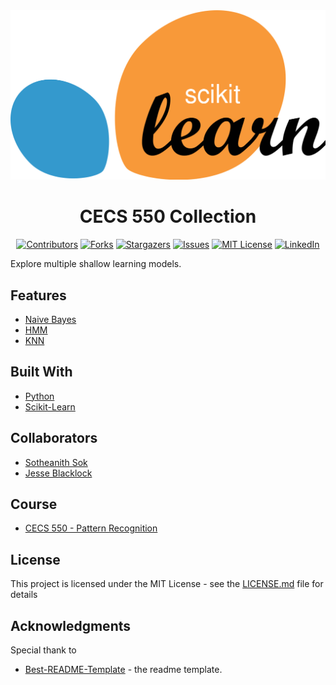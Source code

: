 <!-- Readme Start here -->

<!-- Load logo from readme/logo.jpg -->
<div align="center">
  <img src="readme/logo.jpg" alt="logo" />
</div>


<!-- Title -->
<h1 align="center" width=300 style="border: none">
CECS 550 Collection
</h1>


<!-- Shield IO - very nice icons -->
<div align="center">

[![Contributors][contributors_shield]][contributors_url]
[![Forks][forks_shield]][forks_url]
[![Stargazers][stars_shield]][stars_url]
[![Issues][issues_shield]][issues_url]
[![MIT License][license_shield]][license_url]
[![LinkedIn][linkedin_shield]][linkedin_url]

</div>


<!-- Description -->
Explore multiple shallow learning models.

## Features
- [Naive Bayes]
- [HMM]
- [KNN]

<!-- Include your major tools and frameworks -->
## Built With
- [Python]
- [Scikit-Learn]


<!-- Collaborators information -->
## Collaborators
- [Sotheanith Sok]
- [Jesse Blacklock]

## Course
- [CECS 550 - Pattern Recognition]


<!-- License -->
## License
This project is licensed under the MIT License - see the [LICENSE.md][license_url] file for details


<!-- Shoutout to other projects, plugin, or minor tools -->
## Acknowledgments
Special thank to
- [Best-README-Template] - the readme template.


<!-- References -->
<!-- Shield Icons-->
[contributors_shield]: https://img.shields.io/github/contributors/sotheanithsok/CECS-550-Collection.svg?style=for-the-badge
[forks_shield]: https://img.shields.io/github/forks/sotheanithsok/CECS-550-Collection.svg?style=for-the-badge
[stars_shield]: https://img.shields.io/github/stars/sotheanithsok/CECS-550-Collection.svg?style=for-the-badge
[issues_shield]: https://img.shields.io/github/issues/sotheanithsok/CECS-550-Collection.svg?style=for-the-badge
[license_shield]: https://img.shields.io/github/license/sotheanithsok/CECS-550-Collection.svg?style=for-the-badge
[linkedin_shield]: https://img.shields.io/badge/-LinkedIn-black.svg?style=for-the-badge&logo=linkedin&colorB=555

<!-- Shield URLs -->
[contributors_url]: https://github.com/sotheanithsok/CECS-550-Collection/graphs/contributors
[forks_url]: https://github.com/sotheanithsok/CECS-550-Collection/network/members
[stars_url]: https://github.com/sotheanithsok/CECS-550-Collection/stargazers
[issues_url]: https://github.com/sotheanithsok/CECS-550-Collection/issues
[license_url]: https://github.com/sotheanithsok/CECS-550-Collection/blob/master/LICENSE
[linkedin_url]: https://www.linkedin.com/in/sotheanith-sok-969ab0b3/

<!-- Other links -->
[Sotheanith Sok]: https://github.com/sotheanithsok
[Best-README-Template]: https://github.com/othneildrew/Best-README-Template

[Naive Bayes]:Project1/NaiveBaysian.py
[HMM]:Project2/HMM.py
[KNN]:Project3/knn.py
[Jesse Blacklock]:https://github.com/jblacklock
[CECS 550 - Pattern Recognition]:http://catalog.csulb.edu/preview_course_nopop.php?catoid=5&coid=40040
[Python]:https://www.python.org/
[Scikit-Learn]:https://scikit-learn.org/stable/ 
